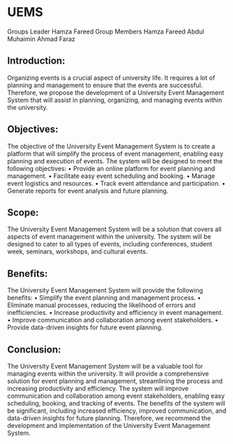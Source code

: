 # UEMS

Groups Leader 
       Hamza Fareed
Group Members
       Hamza Fareed
       Abdul Muhaimin
       Ahmad Faraz
     


## Introduction:
Organizing events is a crucial aspect of university life. It requires a lot of planning and management to ensure that the events are successful. Therefore, we propose the development of a University Event Management System that will assist in planning, organizing, and managing events within the university.

## Objectives:
The objective of the University Event Management System is to create a platform that will simplify the process of event management, enabling easy planning and execution of events. The system will be designed to meet the following objectives:
•	Provide an online platform for event planning and management.
•	Facilitate easy event scheduling and booking.
•	Manage event logistics and resources.
•	Track event attendance and participation.
•	Generate reports for event analysis and future planning.

## Scope:
The University Event Management System will be a solution that covers all aspects of event management within the university. The system will be designed to cater to all types of events, including conferences, student week, seminars, workshops, and cultural events.

## Benefits:
The University Event Management System will provide the following benefits:
•	Simplify the event planning and management process.
•	Eliminate manual processes, reducing the likelihood of errors and inefficiencies.
•	Increase productivity and efficiency in event management.
•	Improve communication and collaboration among event stakeholders.
•	Provide data-driven insights for future event planning.


## Conclusion:
The University Event Management System will be a valuable tool for managing events within the university. It will provide a comprehensive solution for event planning and management, streamlining the process and increasing productivity and efficiency. The system will improve communication and collaboration among event stakeholders, enabling easy scheduling, booking, and tracking of events. The benefits of the system will be significant, including increased efficiency, improved communication, and data-driven insights for future planning. Therefore, we recommend the development and implementation of the University Event Management System.

